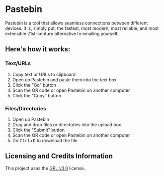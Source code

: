 # Pastebin

Pastebin is a tool that allows seamless connections between different devices.
It is, simply put, the fastest, most modern, most reliable, and most extensible 21st-century alternative to emailing yourself.

## Here's how it works:

### Text/URLs

1. Copy text or URLs to clipboard
2. Open up Pastebin and paste them into the text box
3. Click the "Go" button
4. Scan the QR code or open Pastebin on another computer
5. Click the "Copy" button

### Files/Directories

1. Open up Pastebin
2. Drag and drop files or directories into the upload box
3. Click the "Submit" button
4. Scan the QR code or open Pastebin on another computer
5. Do <kbd>Ctrl</kbd>+<kbd>D</kbd> to download the file

## Licensing and Credits Information

This project uses the [GPL v3.0](https://choosealicense.com/licenses/gpl-3.0/) license.
